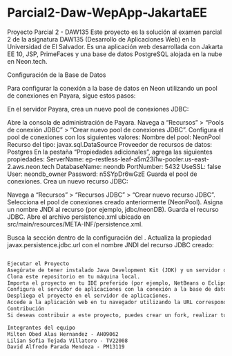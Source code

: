 # Parcial2-Daw-WepApp-JakartaEE


Proyecto Parcial 2 - DAW135
Este proyecto es la solución al examen parcial 2 de la asignatura DAW135 (Desarrollo de Aplicaciones Web) en la Universidad de El Salvador. Es una aplicación web desarrollada con Jakarta EE 10, JSP, PrimeFaces y una base de datos PostgreSQL alojada en la nube en Neon.tech.

Configuración de la Base de Datos

Para configurar la conexión a la base de datos en Neon utilizando un pool de conexiones en Payara, sigue estos pasos:

En el servidor Payara, crea un nuevo pool de conexiones JDBC:

Abre la consola de administración de Payara.
Navega a “Recursos” > “Pools de conexión JDBC” > “Crear nuevo pool de conexiones JDBC”.
Configura el pool de conexiones con los siguientes valores:
Nombre del pool: NeonPool
Recurso del tipo: javax.sql.DataSource
Proveedor de recursos de datos: Postgres
En la pestaña “Propiedades adicionales”, agrega las siguientes propiedades:
ServerName: ep-restless-leaf-a5m23i1w-pooler.us-east-2.aws.neon.tech
DatabaseName: neondb
PortNumber: 5432
UseSSL: false
User: neondb_owner
Password: n5SYpDr6wGzE
Guarda el pool de conexiones.
Crea un nuevo recurso JDBC:

Navega a “Recursos” > “Recursos JDBC” > “Crear nuevo recurso JDBC”.
Selecciona el pool de conexiones creado anteriormente (NeonPool).
Asigna un nombre JNDI al recurso (por ejemplo, jdbc/neonDB).
Guarda el recurso JDBC.
Abre el archivo persistence.xml ubicado en src/main/resources/META-INF/persistence.xml.

Busca la sección <properties> dentro de la configuración del <persistence-unit>.
Actualiza la propiedad javax.persistence.jdbc.url con el nombre JNDI del recurso JDBC creado:
```xml

Ejecutar el Proyecto
Asegúrate de tener instalado Java Development Kit (JDK) y un servidor de aplicaciones como Payara, GlassFish o WildFly.
Clona este repositorio en tu máquina local.
Importa el proyecto en tu IDE preferido (por ejemplo, NetBeans o Eclipse).
Configura el servidor de aplicaciones con la conexión a la base de datos en Neon siguiendo los pasos mencionados anteriormente.
Despliega el proyecto en el servidor de aplicaciones.
Accede a la aplicación web en tu navegador utilizando la URL correspondiente.
Contribución
Si deseas contribuir a este proyecto, puedes crear un fork, realizar tus cambios y enviar una solicitud de extracción (pull request).

Integrantes del equipo
Milton Obed Alas Hernandez - AH09062
Lilian Sofia Tejada Villatoro - TV22008
David Alfredo Parada Mendoza - PM13119
